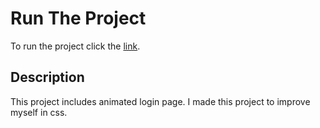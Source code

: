 # Run The Project
To run the project click the [link](https://animated-form-hkry.surge.sh).

## Description
This project includes animated login page. I made this project to improve myself in css.
